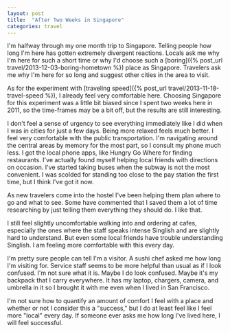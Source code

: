 ```yaml
---
layout: post
title:  "After Two Weeks in Singapore"
categories: travel
---
```


I'm halfway through my one month trip to Singapore. Telling people how long I'm here has gotten extremely divergent reactions. Locals ask me why I'm here for such a short time or why I'd choose such a [boring]({% post_url travel/2013-12-03-boring-hometown %}) place as Singapore. Travelers ask me why I'm here for so long and suggest other cities in the area to visit.

As for the experiment with [traveling speed]({% post_url travel/2013-11-18-travel-speed %}), I already feel very comfortable here. Choosing Singapore for this experiment was a little bit biased since I spent two weeks here in 2011, so the time-frames may be a bit off, but the results are still interesting.

I don't feel a sense of urgency to see everything immediately like I did when I was in cities for just a few days. Being more relaxed feels much better. I feel very comfortable with the public transportation. I'm navigating around the central areas by memory for the most part, so I consult my phone much less. I got the local phone apps, like Hungry Go Where for finding restaurants. I've actually found myself helping local friends with directions on occasion. I've started taking buses when the subway is not the most convenient. I was scolded for standing too close to the pay station the first time, but I think I've got it now.

As new travelers come into the hostel I've been helping them plan where to go and what to see. Some have commented that I saved them a lot of time researching by just telling them everything they should do. I like that.

I still feel slightly uncomfortable walking into and ordering at cafes, especially the ones where the staff speaks intense Singlish and are slightly hard to understand. But even some local friends have trouble understanding Singlish. I am feeling more comfortable with this every day.

I'm pretty sure people can tell I'm a visitor. A sushi chef asked me how long I'm visiting for. Service staff seems to be more helpful than usual as if I look confused. I'm not sure what it is. Maybe I do look confused. Maybe it's my backpack that I carry everywhere. It has my laptop, chargers, camera, and umbrella in it so I brought it with me even when I lived in San Francisco.

I'm not sure how to quantify an amount of comfort I feel with a place and whether or not I consider this a "success," but I do at least feel like I feel more "local" every day. If someone ever asks me how long I've lived here, I will feel successful.